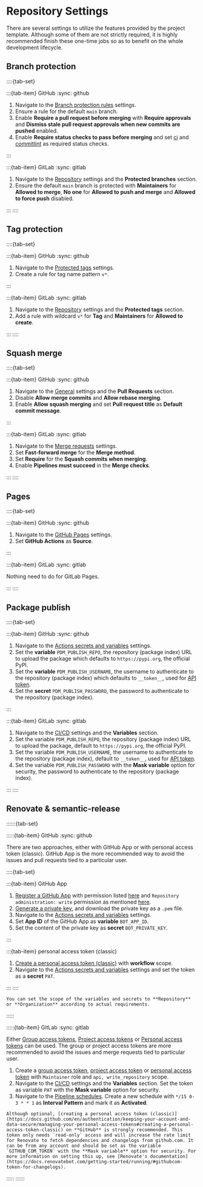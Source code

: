 # Repository Settings

There are several settings to utilize the features provided by the project template. Although some of them are not strictly required, it is highly recommended finish these one-time jobs so as to benefit on the whole development lifecycle.

## Branch protection

::::{tab-set}

:::{tab-item} GitHub
:sync: github

1. Navigate to the [Branch protection rules](https://github.com/punkops/statebot/settings/branches) settings.
1. Ensure a rule for the default `main` branch.
1. Enable **Require a pull request before merging** with **Require approvals** and **Dismiss stale pull request approvals when new commits are pushed** enabled.
1. Enable **Require status checks to pass before merging** and set [ci](https://github.com/punkops/statebot/actions/workflows/ci.yml) and [commitlint](https://github.com/punkops/statebot/actions/workflows/commitlint.yml) as required status checks.

:::

:::{tab-item} GitLab
:sync: gitlab

1. Navigate to the [Repository](https://gitlab.com/punkops/statebot/-/settings/repository) settings and the **Protected branches** section.
1. Ensure the default `main` branch is protected with **Maintainers** for **Allowed to merge**, **No one** for **Allowed to push and merge** and **Allowed to force push** disabled.

:::
::::

## Tag protection

::::{tab-set}

:::{tab-item} GitHub
:sync: github

1. Navigate to the [Protected tags](https://github.com/punkops/statebot/settings/tag_protection) settings.
1. Create a rule for tag name pattern `v*`.

:::

:::{tab-item} GitLab
:sync: gitlab

1. Navigate to the [Repository](https://gitlab.com/punkops/statebot/-/settings/repository) settings and the **Protected tags** section.
1. Add a rule with wildcard `v*` for **Tag** and **Maintainers** for **Allowed to create**.

:::
::::

## Squash merge

::::{tab-set}

:::{tab-item} GitHub
:sync: github

1. Navigate to the [General](https://github.com/punkops/statebot/settings) settings and the **Pull Requests** section.
1. Disable **Allow merge commits** and **Allow rebase merging**.
1. Enable **Allow squash merging** and set **Pull request title** as **Default commit message**.

:::

:::{tab-item} GitLab
:sync: gitlab

1. Navigate to the [Merge requests](https://gitlab.com/punkops/statebot/-/settings/merge_requests) settings.
1. Set **Fast-forward merge** for the **Merge method**.
1. Set **Require** for the **Squash commits when merging**.
1. Enable **Pipelines must succeed** in the **Merge checks**.

:::
::::

## Pages

::::{tab-set}

:::{tab-item} GitHub
:sync: github

1. Navigate to the [GitHub Pages](https://github.com/punkops/statebot/settings/pages) settings.
1. Set **GitHub Actions** as **Source**.

:::

:::{tab-item} GitLab
:sync: gitlab

Nothing need to do for GitLab Pages.

:::
::::

## Package publish

::::{tab-set}

:::{tab-item} GitHub
:sync: github

1. Navigate to the [Actions secrets and variables](https://github.com/punkops/statebot/settings/secrets/actions) settings.
1. Set the **variable** `PDM_PUBLISH_REPO`, the repository (package index) URL to upload the package which defaults to `https://pypi.org`, the official PyPI.
1. Set the **variable** `PDM_PUBLISH_USERNAME`, the username to authenticate to the repository (package index) which defaults to `__token__`, used for [API token](https://pypi.org/help/#apitoken).
1. Set the **secret** `PDM_PUBLISH_PASSWORD`, the password to authenticate to the repository (package index).

:::

:::{tab-item} GitLab
:sync: gitlab

1. Navigate to the [CI/CD](https://gitlab.com/punkops/statebot/-/settings/ci_cd) settings and the **Variables** section.
1. Set the variable `PDM_PUBLISH_REPO`, the repository (package index) URL to upload the package, default to `https://pypi.org`, the official PyPI.
1. Set the variable `PDM_PUBLISH_USERNAME`, the username to authenticate to the repository (package index), default to `__token__`, used for [API token](https://pypi.org/help/#apitoken).
1. Set the variable `PDM_PUBLISH_PASSWORD` with the **Mask variable** option for security, the password to authenticate to the repository (package index).

:::
::::

## Renovate & semantic-release

::::::{tab-set}

:::::{tab-item} GitHub
:sync: github

There are two approaches, either with GitHub App or with personal access token (classic). GitHub App is the more recommended way to avoid the issues and pull requests tied to a particular user.

::::{tab-set}

:::{tab-item} GitHub App

  1. [Register a GitHub App](https://docs.github.com/en/apps/creating-github-apps/registering-a-github-app/registering-a-github-app) with permission listed [here](https://docs.renovatebot.com/modules/platform/github/#running-as-a-github-app) and `Repository administration: write` permission as mentioned [here](https://docs.github.com/en/repositories/managing-your-repositorys-settings-and-features/managing-repository-settings/configuring-tag-protection-rules#about-tag-protection-rules).
  1. [Generate a private key](https://docs.github.com/en/apps/creating-github-apps/authenticating-with-a-github-app/managing-private-keys-for-github-apps#generating-private-keys), and download the private key as a `.pem` file.
  1. Navigate to the [Actions secrets and variables](https://github.com/punkops/statebot/settings/secrets/actions) settings.
  1. Set **App ID** of the GitHub App as **variable** `BOT_APP_ID`.
  1. Set the content of the private key as **secret** `BOT_PRIVATE_KEY`.

:::

:::{tab-item} personal access token (classic)

1. [Create a personal access token (classic)](https://docs.github.com/en/authentication/keeping-your-account-and-data-secure/managing-your-personal-access-tokens#creating-a-personal-access-token-classic) with **workflow** scope.
1. Navigate to the [Actions secrets and variables](https://github.com/punkops/statebot/settings/secrets/actions) settings and set the token as a **secret** `PAT`.

:::
::::

```{note}
You can set the scope of the variables and secrets to **Repository** or **Organization** according to actual requirements.
```

:::::

:::::{tab-item} GitLab
:sync: gitlab

Either [Group access tokens](https://docs.gitlab.com/ee/user/group/settings/group_access_tokens.html), [Project access tokens](https://docs.gitlab.com/ee/user/project/settings/project_access_tokens.html) or [Personal access tokens](https://docs.gitlab.com/ee/user/profile/personal_access_tokens.html) can be used. The group or project access tokens are more recommended to avoid the issues and merge requests tied to particular user.

1. Create a [group access token](https://gitlab.com/groups/punkops/-/settings/access_tokens), [project access token](https://gitlab.com/punkops/statebot/-/settings/access_tokens) or [personal access token](https://gitlab.com/-/user_settings/personal_access_tokens) with `Maintainer` role and `api, write_repository` scope.
1. Navigate to the [CI/CD](https://gitlab.com/punkops/statebot/-/settings/ci_cd) settings and the **Variables** section. Set the token as variable `PAT` with the **Mask variable** option for security.
1. Navigate to the [Pipeline schedules](https://gitlab.com/punkops/statebot/-/pipeline_schedules). Create a new schedule with `*/15 0-3 * * 1` as **Interval Pattern** and mark it as **Activated**.

```{note}
Although optional, [creating a personal access token (classic)](https://docs.github.com/en/authentication/keeping-your-account-and-data-secure/managing-your-personal-access-tokens#creating-a-personal-access-token-classic) on **GitHub** is strongly recommended. This token only needs `read-only` access and will increase the rate limit for Renovate to fetch dependencies and changelogs from github.com. It can be from any account and should be set as the variable `GITHUB_COM_TOKEN` with the **Mask variable** option for security. For more information on setting this up, see [Renovate's documentation](https://docs.renovatebot.com/getting-started/running/#githubcom-token-for-changelogs).
```

:::::
::::::
